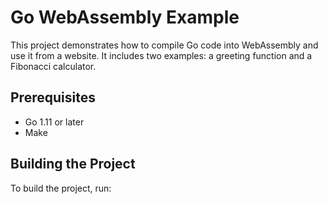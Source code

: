 # Go WebAssembly Example

This project demonstrates how to compile Go code into WebAssembly and use it from a website. It includes two examples: a greeting function and a Fibonacci calculator.

## Prerequisites

- Go 1.11 or later
- Make

## Building the Project

To build the project, run:


